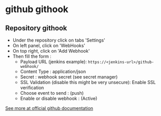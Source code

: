 # github githook

## Repository githook

- Under the repository click on tabs 'Settings'
- On left panel, click on 'WebHooks'
- On top right, click on 'Add Webhook'
- Then fill the form :
    - Payload URL (jenkins example): `https://<jenkins-url>/github-webhook/`
    - Content Type : application/json
    - Secret : webhook secret (see secret manager)
    - SSL Validation (disable this might be very unsecure): Enable SSL verification
    - Choose event to send : (push)
    - Enable or disable webhook : (Active)

[See more at official github documentation](https://docs.github.com/en/webhooks/using-webhooks/creating-webhooks#creating-a-repository-webhook)
